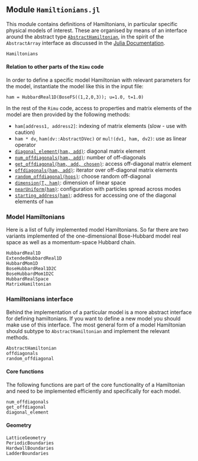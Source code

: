 ## Module `Hamiltionians.jl`

This module contains definitions of Hamiltonians, in particular specific
physical models of interest. These are organised by means of an interface
around the abstract type [`AbstractHamiltonian`](@ref), in the spirit of the
`AbstractArray` interface as discussed in the [Julia Documentation](https://docs.julialang.org/en/v1/manual/interfaces/).

```@docs
Hamiltonians
```
#### Relation to other parts of the `Rimu` code

In order to define a specific model Hamiltonian with relevant parameters
for the model, instantiate the model like this in the input file:

`ham = HubbardReal1D(BoseFS((1,2,0,3)); u=1.0, t=1.0)`

In the rest of the `Rimu` code, access to properties and matrix elements
of the model are then provided by the following methods:

 * `ham[address1, address2]`:  indexing of matrix elements (slow - use with caution)
 * `ham * dv`, `ham(dv::AbstractDVec)` or `mul!(dv1, ham, dv2)`: use as linear operator
 * [`diagonal_element(ham, add)`](@ref): diagonal matrix element
 * [`num_offdiagonals(ham, add)`](@ref): number of off-diagonals
 * [`get_offdiagonal(ham, add, chosen)`](@ref): access off-diagonal matrix element
 * [`offdiagonals(ham, add)`](@ref): iterator over off-diagonal matrix elements
 * [`random_offdiagonal(hops)`](@ref): choose random off-diagonal
 * [`dimension(T, ham)`](@ref): dimension of linear space
 * [`nearUniform(ham)`](@ref): configuration with particles spread across modes
 * [`starting_address(ham)`](@ref): address for accessing one of the diagonal elements of `ham`

### Model Hamiltonians

Here is a list of fully implemented model Hamiltonians. So far there are two
variants implemented of the one-dimensional Bose-Hubbard model real space as well as a momentum-space Hubbard chain.

```@docs
HubbardReal1D
ExtendedHubbardReal1D
HubbardMom1D
BoseHubbardReal1D2C
BoseHubbardMom1D2C
HubbardRealSpace
MatrixHamiltonian
```


### Hamiltonians interface

Behind the implementation of a particular model is a more abstract interface
for defining hamiltonians.
If you want to define a new model you should make use of this interface.
The most general form of a model Hamiltonian should subtype to
`AbstractHamiltonian` and implement the relevant methods.

```@docs
AbstractHamiltonian
offdiagonals
random_offdiagonal
```
#### Core functions

The following functions are part of the core functionality of a Hamiltonian and
need to be implemented efficiently and specifically for each model.

```@docs
num_offdiagonals
get_offdiagonal
diagonal_element
```

#### Geometry

```@docs
LatticeGeometry
PeriodicBoundaries
HardwallBoundaries
LadderBoundaries
```
